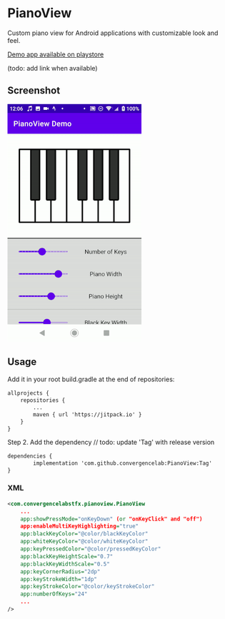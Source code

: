 # PianoView
Custom piano view for Android applications with customizable look and feel.

[Demo app available on playstore](https://www.youtube.com/watch?v=dQw4w9WgXcQ)

(todo: add link when available)

## Screenshot
![PianoView Demo](pianoview2.gif)

## Usage

Add it in your root build.gradle at the end of repositories:

	allprojects {
		repositories {
			...
			maven { url 'https://jitpack.io' }
		}
	}
Step 2. Add the dependency // todo: update 'Tag' with release version

	dependencies {
	        implementation 'com.github.convergencelab:PianoView:Tag'
	}

### XML
                
```xml
<com.convergencelabstfx.pianoview.PianoView
    ...
    app:showPressMode="onKeyDown" (or "onKeyClick" and "off")
    app:enableMultiKeyHighlighting="true"
    app:blackKeyColor="@color/blackKeyColor"
    app:whiteKeyColor="@color/whiteKeyColor"
    app:keyPressedColor="@color/pressedKeyColor"
    app:blackKeyHeightScale="0.7"
    app:blackKeyWidthScale="0.5"
    app:keyCornerRadius="2dp"
    app:keyStrokeWidth="1dp"
    app:keyStrokeColor="@color/keyStrokeColor"
    app:numberOfKeys="24"
    ...
/>
```
